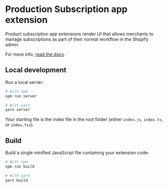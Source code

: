 # Production Subscription app extension

Product subscription app extensions render UI that allows merchants to manage subscriptions as part of their normal workflow in the Shopify admin.

For more info, [read the docs](https://shopify.dev/tutorials/product-subscription-extension-overview).

## Local development

Run a local server:

```bash
# With npm
npm run server

# With yarn
yarn server
```

Your starting file is the index file in the root folder (either `index.js`, `index.ts`, or `index.tsx`).

## Build

Build a single minified JavaScript file containing your extension code:

```bash
# With npm
npm run build

# With yarn
yarn build
```
